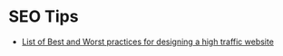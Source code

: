 # SEO Tips #

  * [List of Best and Worst practices for designing a high traffic website](http://www.webconfs.com/15-minute-seo.php)